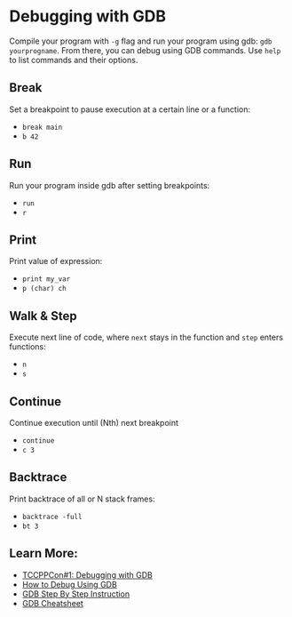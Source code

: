 # Debugging with GDB

Compile your program with `-g` flag and run your program using gdb: `gdb yourprogname`. From there, you can debug using
GDB commands. Use `help` to list commands and their options.

<!-- inline -->

## Break

Set a breakpoint to pause execution at a certain line or a function:

- `break main`
- `b 42`

<!-- inline -->

## Run

Run your program inside gdb after setting breakpoints:

- `run`
- `r`

<!-- inline -->

## Print

Print value of expression:

- `print my_var`
- `p (char) ch`

<!-- inline -->

## Walk & Step

Execute next line of code, where `next` stays in the function and `step` enters functions:

- `n`
- `s`

<!-- inline -->

## Continue

Continue execution until (Nth) next breakpoint

- `continue`
- `c 3`

<!-- inline -->

## Backtrace

Print backtrace of all or N stack frames:

- `backtrace -full`
- `bt 3`

## Learn More:

- [TCCPPCon#1: Debugging with GDB](https://www.youtube.com/watch?v=bSEW0BvMiGc)
- [How to Debug Using GDB](https://cs.baylor.edu/~donahoo/tools/gdb/tutorial.html)
- [GDB Step By Step Instruction](https://www.geeksforgeeks.org/gdb-step-by-step-introduction/)
- [GDB Cheatsheet](https://gist.githubusercontent.com/rkubik/b96c23bd8ed58333de37f2b8cd052c30/raw/ead6be96ed4dd4a9fc0bd318adcfa9d3a3afb109/cheat_sheet.txt)
